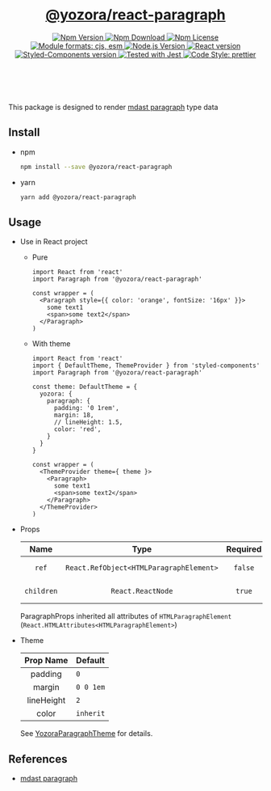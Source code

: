 <header>
  <h1 align="center">
    <a href="https://github.com/guanghechen/yozora-react/tree/master/packages/code#readme">@yozora/react-paragraph</a>
  </h1>
  <div align="center">
    <a href="https://www.npmjs.com/package/@yozora/react-paragraph">
      <img
        alt="Npm Version"
        src="https://img.shields.io/npm/v/@yozora/react-paragraph.svg"
      />
    </a>
    <a href="https://www.npmjs.com/package/@yozora/react-paragraph">
      <img
        alt="Npm Download"
        src="https://img.shields.io/npm/dm/@yozora/react-paragraph.svg"
      />
    </a>
    <a href="https://www.npmjs.com/package/@yozora/react-paragraph">
      <img
        alt="Npm License"
        src="https://img.shields.io/npm/l/@yozora/react-paragraph.svg"
      />
    </a>
    <a href="#install">
      <img
        alt="Module formats: cjs, esm"
        src="https://img.shields.io/badge/module_formats-cjs%2C%20esm-green.svg"
      />
    </a>
    <a href="https://github.com/nodejs/node">
      <img
        alt="Node.js Version"
        src="https://img.shields.io/node/v/@yozora/react-paragraph"
      />
    </a>
    <a href="https://github.com/facebook/react">
      <img
        alt="React version"
        src="https://img.shields.io/npm/dependency-version/@yozora/react-paragraph/peer/react"
      />
    </a>
    <a href="https://github.com/styled-components/styled-components">
      <img
        alt="Styled-Components version"
        src="https://img.shields.io/npm/dependency-version/@yozora/react-paragraph/peer/styled-components"
      />
    </a>
    <a href="https://github.com/facebook/jest">
      <img
        alt="Tested with Jest"
        src="https://img.shields.io/badge/tested_with-jest-9c465e.svg"
      />
    </a>
    <a href="https://github.com/prettier/prettier">
      <img
        alt="Code Style: prettier"
        src="https://img.shields.io/badge/code_style-prettier-ff69b4.svg?style=flat-square"
      />
    </a>
  </div>
</header>
<br/>

This package is designed to render [mdast paragraph][] type data


## Install

* npm

  ```bash
  npm install --save @yozora/react-paragraph
  ```

* yarn

  ```bash
  yarn add @yozora/react-paragraph
  ```

## Usage
  * Use in React project

    - Pure

      ```tsx
      import React from 'react'
      import Paragraph from '@yozora/react-paragraph'

      const wrapper = (
        <Paragraph style={{ color: 'orange', fontSize: '16px' }}>
          some text1
          <span>some text2</span>
        </Paragraph>
      )
      ```

    - With theme

      ```tsx
      import React from 'react'
      import { DefaultTheme, ThemeProvider } from 'styled-components'
      import Paragraph from '@yozora/react-paragraph'

      const theme: DefaultTheme = {
        yozora: {
          paragraph: {
            padding: '0 1rem',
            margin: 18,
            // lineHeight: 1.5,
            color: 'red',
          }
        }
      }

      const wrapper = (
        <ThemeProvider theme={ theme }>
          <Paragraph>
            some text1
            <span>some text2</span>
          </Paragraph>
        </ThemeProvider>
      )
      ```

  * Props

     Name       | Type                                    | Required  | Default | Description
    :----------:|:---------------------------------------:|:---------:|:-------:|:-------------
     `ref`      | `React.RefObject<HTMLParagraphElement>` | `false`   | -       | Forwarded ref callback
     `children` | `React.ReactNode`                       | `true`    | -       | Paragraph content

    ParagraphProps inherited all attributes of `HTMLParagraphElement` (`React.HTMLAttributes<HTMLParagraphElement>`)

  * Theme

     Prop Name    | Default
    :------------:|:--------------
     padding      | `0`
     margin       | `0 0 1em`
     lineHeight   | `2`
     color        | `inherit`

    See [YozoraParagraphTheme][] for details.


## References

  - [mdast paragraph][]


[mdast paragraph]: https://github.com/syntax-tree/mdast#paragraph
[YozoraParagraphTheme]: https://github.com/guanghechen/yozora-react/blob/master/packages/paragraph/src/theme.ts
